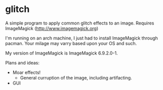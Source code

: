 # glitch
A simple program to apply common glitch effects to an image.
Requires ImageMagick (http://www.imagemagick.org)

I'm running on an arch machine, I just had to install ImageMagick through pacman. 
Your milage may varry based upon your OS and such.

My version of ImageMagick is ImageMagick 6.9.2.0-1.

Plans and ideas:
  - Moar effects!
      - General curruption of the image, including artifacting.
  - GUI
